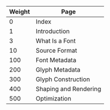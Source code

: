 | Weight | Page                                       |
|--------|--------------------------------------------|
| 0      | Index                                      |
| 1      | Introduction                               |
| 3      | What Is a Font                             |
| 10     | Source Format                              |
| 100    | Font Metadata                              |
| 200    | Glyph Metadata                             |
| 300    | Glyph Construction                         |
| 400    | Shaping and Rendering                      |
| 500    | Optimization                               |
